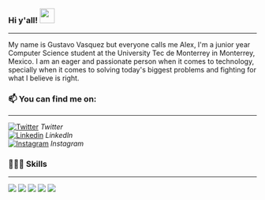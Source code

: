### Hi y'all! <img src="https://raw.githubusercontent.com/MartinHeinz/MartinHeinz/master/wave.gif" width="30px">
---

My name is Gustavo Vasquez but everyone calls me Alex, I'm a junior year Computer Science student at the University Tec de Monterrey in Monterrey, Mexico.
I am an eager and passionate person when it comes to technology, specially when it comes to solving today's biggest problems and fighting for what I believe
is right.


### 📫 You can find me on: 
---

[![Twitter][1.2]][1] <i> Twitter </i> <br>
[![Linkedin][2.2]][2] <i> Linkedln </i> <br>
[![Instagram][3.2]][3] <i> Instagram </i>

### 👨🏼‍💻 Skills
---

![](https://img.shields.io/badge/OS-Linux-informational?style=flat&logo=❤️&logoColor=white&color=2bbc8a)
![](https://img.shields.io/badge/Python-Code-informational?style=flat&logo=<LOGO_NAME>&logoColor=white&color=2bbc8a)
![](https://img.shields.io/badge/C++-Code-informational?style=flat&logo=<LOGO_NAME>&logoColor=white&color=2bbc8a)
![](https://img.shields.io/badge/Docker-Tools-informational?style=flat&logo=<LOGO_NAME>&logoColor=white&color=2bbc8a)
![](https://img.shields.io/badge/SQLserver-Tools-informational?style=flat&logo=<LOGO_NAME>&logoColor=white&color=2bbc8a)

<!-- Icons -->

[1.2]: https://img.icons8.com/metro/26/000000/twitter.png
[2.2]: https://img.icons8.com/metro/26/000000/linkedin.png
[3.2]: https://img.icons8.com/metro/26/000000/instagram-new.png

<!-- Links to your social media accounts -->

[1]: http://twitter.com/gustale_xx
[2]: https://www.linkedin.com/in/gustavo-vasquez99/
[3]: https://www.instagram.com/alex.vasqxz/
<!--
**alexvasqxz/alexvasqxz** is a ✨ _special_ ✨ repository because its `README.md` (this file) appears on your GitHub profile.

Here are some ideas to get you started:

- 🔭 I’m currently working on ...
- 🌱 I’m currently learning ...
- 👯 I’m looking to collaborate on ...
- 🤔 I’m looking for help with ...
- 💬 Ask me about ...
- 📫 How to reach me: ...
- 😄 Pronouns: ...
- ⚡ Fun fact: ...
-->
